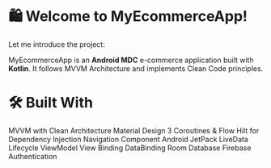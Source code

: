 # 🛍️ Welcome to MyEcommerceApp!
Let me introduce the project:

MyEcommerceApp is an **Android MDC** e-commerce application built with **Kotlin**.
It follows MVVM Architecture and implements Clean Code principles.

# 🛠 Built With
MVVM with Clean Architecture
Material Design 3
Coroutines & Flow
Hilt for Dependency Injection
Navigation Component
Android JetPack
LiveData
Lifecycle
ViewModel
View Binding
DataBinding
Room Database
Firebase Authentication
